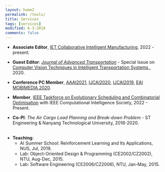 ```yaml
---
layout: home2
permalink: /tools/
title: Services
tags: [services]
modified: 6-3-2018
comments: false
---
```


<ul style="margin-left:0px;">
<!-----
<li>	    
<p>
<b>Guest Editor</b>, <a href="https://www.hindawi.com/journals/mpe/" target="_blank"> Mathematical Problems in Engineering</a>, 2020.
</p>	    
</li>  
-->


<li>	    
<p>
<b>Associate Editor</b>, <a href="https://digital-library.theiet.org/content/journals/iet-cim" target="_blank"> IET Collaborative Intelligent Manufacturing</a>, 2022 - present.
</p>	    
</li> 
	
<li>	    
<p>
<b>Guest Editor</b>: <i><a href="https://www.hindawi.com/journals/jat/" target="_blank">Journal of Advanced Transportation</a></i> - Special Issue on <a href="https://www.hindawi.com/journals/jat/si/482196/" target="_blank"> Computer Vision Techniques in Intelligent Transportation Systems </a>, 2020.
</p>	    
</li>

	    
<li>	    
<p>
<b>Conference PC Member</b>, <a href="https://aaai.org/Conferences/AAAI-21/aaai21call/" target="_blank"> AAAI2021</a>, <a href="https://ijcai20.org/" target="_blank"> IJCAI2020</a>, <a href="https://ijcai19.org/" target="_blank"> IJCAI2019</a>,  <a href="http://mobimedia.org/" target="_blank"> EAI MOBIMEDIA 2020</a>.
</p>	    
</li>

<li>	    
<p>
<b>Member</b>, <a href="https://homepages.ecs.vuw.ac.nz/~yimei/ieee-tf-esco/" target="_blank"> IEEE Taskforce on Evolutionary Scheduling and Combinatorial Optimisation</a> with IEEE Computational Intelligence Society, 2022 - Present.
</p>	    
</li>
	
<!--
<li>	    
<p>
<b>Conference Reviewer</b>, ITSc2014, 2016, 2017, 2019.
</p>	    
</li>
-->

<li>	    
<p>
<b>Co-PI</b>: <i> The Air Cargo Load Planning and Break-down Problem</i> - ST Engineering & Nanyang Technological University, 2018-2020.
</p>	    
</li>

<br>

<li>	    
<b>Teaching</b>:
	<ul>
	<li> AI Summer School: Reinforcement Learning and Its Applications, NUS, Jul, 2019.
	</li>
	<li> Lab: Object-Oriented Design & Programming (CE2002/CZ2002), NTU, Aug-Dec, 2015.
	</li>
	<li> Lab: Software Engineering (CE2006/CZ2006), NTU, Jan-May, 2015.
	</li>
	</ul>
</li>
</ul>

